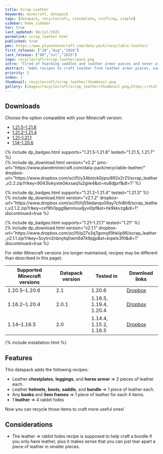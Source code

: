 ```yaml
---
title: Scrap Leather
keywords: minecraft, datapack
tags: [datapack, recyclecraft, standalone, crafting, simple]
sidebar: home_sidebar
toc: true
last_updated: 08/Jul/2025
permalink: scrap_leather.html
published: true
pmc: https://www.planetminecraft.com/data-pack/recyclable-leather/
first_release: ["28","Aug","2020"]
last_release: ["08","Jul","2025"]
logo: recyclecraft/scrap_leather/pack.png
intro: "Tired of hoarding saddles and leather armor pieces and never using them? This datapack adds recipes to craft leather from leather armor pieces, saddles, and other leather items, allowing you to give some use to often undesired loot."
abstract: "Adds recipes to craft leather from leather armor pieces, saddles, and other leather items, allowing you to give some use to often undesired loot."
priority: 5
index: 3
thumbnail: recyclecraft/scrap_leather/thumbnail.png
gallery: [images/recyclecraft/scrap_leather/thumbnail.png,https://static.planetminecraft.com/files/image/minecraft/data-pack/2021/169/15114043-screenshot-at_l.webp,https://static.planetminecraft.com/files/image/minecraft/data-pack/2021/169/15114042-screenshot-at_l.webp,https://static.planetminecraft.com/files/image/minecraft/data-pack/2021/169/15114041-screenshot-at_l.webp]
---
```


## Downloads

Choose the option compatible with your Minecraft version:

<ul id="profileTabs" class="nav nav-tabs">
    <li class="active"><a href="#1-21-5" data-toggle="tab">1.21.5–1.21.8</a></li>
    <li><a href="#1-21-2" data-toggle="tab">1.21.2–1.21.4</a></li>
    <li><a href="#1-21" data-toggle="tab">1.21–1.21.1</a></li>
    <li><a href="#legacy" data-toggle="tab">1.14–1.20.6</a></li>
</ul>

<div class="tab-content">
    <div role="tabpanel" class="tab-pane active" id="1-21-5">
        <p>
            {% include dp_badges.html supports="1.21.5–1.21.8" tested="1.21.5, 1.21.7" %}
            <br/>
            {% include dp_download.html version="v2.2" pmc-url="https://www.planetminecraft.com/data-pack/recyclable-leather/" dropbox-url="https://www.dropbox.com/scl/fi/y34bnick0jqnz892x2r21/scrap_leather_v2.2.zip?rlkey=9043iokyxte0ikxsaq1u2giw4&st=nu8djprf&dl=1" %}
        </p>
    </div>
    <div role="tabpanel" class="tab-pane" id="1-21-2">
        <p>
            {% include dp_badges.html supports="1.21.2–1.21.4" tested="1.21.3" %}
            <br/>
            {% include dp_download.html version="v2.1.2" dropbox-url="https://www.dropbox.com/scl/fi/hj55kdanqu06ay7cfn8h9/scrap_leather_v2.1.2.zip?rlkey=cxf9hi1pgg9jenmxudjyvi0pf&st=hk9kkvzg&dl=1" discontinued=true %}
        </p>
    </div>
    <div role="tabpanel" class="tab-pane" id="1-21">
        <p>
            {% include dp_badges.html supports="1.21–1.21.1" tested="1.21" %}
            <br/>
            {% include dp_download.html version="v2.1.1" dropbox-url="https://www.dropbox.com/scl/fi/p27x3q7gonojf9hkiip96/scrap_leather_v2.1.1.zip?rlkey=5cytrn2nbnytq0wm6d7k9pjjp&st=bqwlx3f0&dl=1" discontinued=true %}
        </p>
    </div>
    <div role="tabpanel" class="tab-pane" id="legacy">
        For older Minecraft versions (no longer maintained, recipes may be different than described in this page):
        <table><thead>
            <tr>
                <th>Supported Minecraft versions</th>
                <th>Datapack version</th>
                <th>Tested in</th>
                <th>Download links</th>
            </tr></thead>
            <tbody>
            <tr>
                <td>1.20.5–1.20.6</td>
                <td>2.1</td>
                <td>1.20.6</td>
                <td><a href='https://www.dropbox.com/scl/fi/tnwpm8me2ivkrl18020vs/scrap_leather_v2.1.zip?rlkey=ps3nx5liia00sj70k5z3yw3sb&st=l8bv5t6e&dl=1'>Dropbox</a></td>
            </tr>
            <tr>
                <td>1.16.2–1.20.4</td>
                <td>2.0.1</td>
                <td>1.16.5, 1.19.4, 1.20.4</td>
                <td><a href='https://www.dropbox.com/s/vsp42vrdlvdynzg/scrap_leather_v2.0.1.zip?st=7xkdf24y&dl=1'>Dropbox</a></td>
            </tr>
            <tr>
                <td>1.14–1.16.5</td>
                <td>2.0</td>
                <td>1.14.4, 1.15.2, 1.16.5</td>
                <td><a href='https://www.dropbox.com/s/medmb685v2erd9f/dnv_scrap_leather_v2_mc1.14-1.16.5.zip?dl=1'>Dropbox</a></td>
            </tr>
            </tbody>
        </table>
    </div>
</div>

{% include installation.html %}

## Features
This datapack adds the following recipes:

- Leather **chestplates**, **leggings**, and **horse armor** ⇒ 2 pieces of leather each.
- Leather **helmets**, **boots**, **saddle**, and **bundle** ⇒ 1 piece of leather each.
- Any **books** and **item frames** ⇒ 1 piece of leather for each 4 items.
- 1 **leather** ⇒ 4 rabbit hides

Now you can recycle those items to craft more useful ones!

## Considerations

- The leather ⇒ rabbit hides recipe is supposed to help craft a bundle if you only have leather, plus it makes sense that you can just tear apart a piece of leather in smaller pieces.
